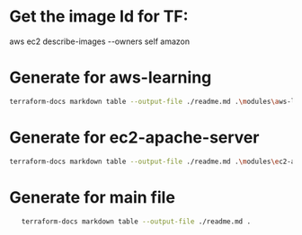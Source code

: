  # Get the image Id for TF:

 aws ec2 describe-images --owners self amazon
 
# Generate for aws-learning
 ```sh
 terraform-docs markdown table --output-file ./readme.md .\modules\aws-learning\  
```
# Generate for ec2-apache-server
   ```sh
  terraform-docs markdown table --output-file ./readme.md .\modules\ec2-apache-server\
```
# Generate for main file
```sh
   terraform-docs markdown table --output-file ./readme.md . 
```